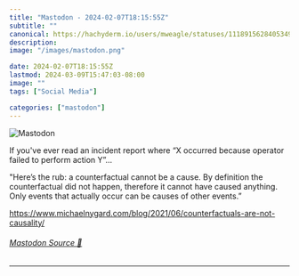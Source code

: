 ```yaml
---
title: "Mastodon - 2024-02-07T18:15:55Z"
subtitle: ""
canonical: https://hachyderm.io/users/mweagle/statuses/111891562840534955
description:
image: "/images/mastodon.png"

date: 2024-02-07T18:15:55Z
lastmod: 2024-03-09T15:47:03-08:00
image: ""
tags: ["Social Media"]

categories: ["mastodon"]
---
```

![Mastodon](/images/mastodon.png)

<p>If you&#39;ve ever read an incident report where “X occurred because operator failed to perform action Y”…</p><p>&quot;Here’s the rub: a counterfactual cannot be a cause. By definition the counterfactual did not happen, therefore it cannot have caused anything. Only events that actually occur can be causes of other events.”</p><p><a href="https://www.michaelnygard.com/blog/2021/06/counterfactuals-are-not-causality/" target="_blank" rel="nofollow noopener noreferrer" translate="no"><span class="invisible">https://www.</span><span class="ellipsis">michaelnygard.com/blog/2021/06</span><span class="invisible">/counterfactuals-are-not-causality/</span></a></p>


###### [Mastodon Source 🐘](https://hachyderm.io/@mweagle/111891562840534955)

___
